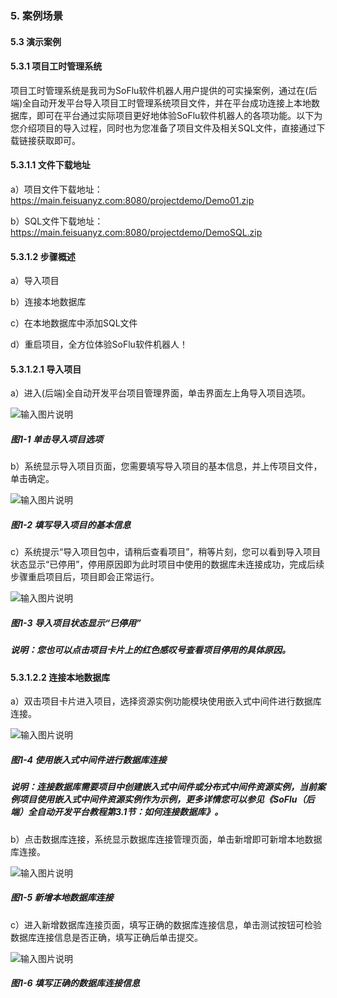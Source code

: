 ### 5. 案例场景

#### 5.3 演示案例

#### 5.3.1 项目工时管理系统

项目工时管理系统是我司为SoFlu软件机器人用户提供的可实操案例，通过在(后端)全自动开发平台导入项目工时管理系统项目文件，并在平台成功连接上本地数据库，即可在平台通过实际项目更好地体验SoFlu软件机器人的各项功能。以下为您介绍项目的导入过程，同时也为您准备了项目文件及相关SQL文件，直接通过下载链接获取即可。

#### 5.3.1.1 文件下载地址

a）项目文件下载地址：https://main.feisuanyz.com:8080/projectdemo/Demo01.zip

b）SQL文件下载地址：https://main.feisuanyz.com:8080/projectdemo/DemoSQL.zip

#### 5.3.1.2 步骤概述

a）导入项目

b）连接本地数据库

c）在本地数据库中添加SQL文件

d）重启项目，全方位体验SoFlu软件机器人！

#### 5.3.1.2.1 导入项目

a）进入(后端)全自动开发平台项目管理界面，单击界面左上角导入项目选项。

![输入图片说明](../../../../images/SoFlu%EF%BC%88%E5%90%8E%E7%AB%AF%EF%BC%89%E5%BC%80%E5%8F%91%E5%B9%B3%E5%8F%B0/1.%20%E6%9C%80%E6%96%B0%E7%89%88%E6%9C%AC%20-%20%E6%9B%B4%E6%96%B0%E6%97%A5%E6%9C%9F%20-%202022.10.08/5.%20%E6%A1%88%E4%BE%8B%E5%9C%BA%E6%99%AF/3.%20%E6%BC%94%E7%A4%BA%E6%A1%88%E4%BE%8B/image.png)

##### 图1-1 单击导入项目选项

b）系统显示导入项目页面，您需要填写导入项目的基本信息，并上传项目文件，单击确定。

![输入图片说明](../../../../images/SoFlu%EF%BC%88%E5%90%8E%E7%AB%AF%EF%BC%89%E5%BC%80%E5%8F%91%E5%B9%B3%E5%8F%B0/1.%20%E6%9C%80%E6%96%B0%E7%89%88%E6%9C%AC%20-%20%E6%9B%B4%E6%96%B0%E6%97%A5%E6%9C%9F%20-%202022.10.08/5.%20%E6%A1%88%E4%BE%8B%E5%9C%BA%E6%99%AF/3.%20%E6%BC%94%E7%A4%BA%E6%A1%88%E4%BE%8B/1-2.png)

##### 图1-2 填写导入项目的基本信息

c）系统提示“导入项目包中，请稍后查看项目”，稍等片刻，您可以看到导入项目状态显示“已停用”，停用原因即为此时项目中使用的数据库未连接成功，完成后续步骤重启项目后，项目即会正常运行。

![输入图片说明](../../../../images/SoFlu%EF%BC%88%E5%90%8E%E7%AB%AF%EF%BC%89%E5%BC%80%E5%8F%91%E5%B9%B3%E5%8F%B0/1.%20%E6%9C%80%E6%96%B0%E7%89%88%E6%9C%AC%20-%20%E6%9B%B4%E6%96%B0%E6%97%A5%E6%9C%9F%20-%202022.10.08/5.%20%E6%A1%88%E4%BE%8B%E5%9C%BA%E6%99%AF/3.%20%E6%BC%94%E7%A4%BA%E6%A1%88%E4%BE%8B/1-3.png)

##### 图1-3 导入项目状态显示“已停用”

##### 说明：您也可以点击项目卡片上的红色感叹号查看项目停用的具体原因。

#### 5.3.1.2.2 连接本地数据库

a）双击项目卡片进入项目，选择资源实例功能模块使用嵌入式中间件进行数据库连接。

![输入图片说明](../../../../images/SoFlu%EF%BC%88%E5%90%8E%E7%AB%AF%EF%BC%89%E5%BC%80%E5%8F%91%E5%B9%B3%E5%8F%B0/1.%20%E6%9C%80%E6%96%B0%E7%89%88%E6%9C%AC%20-%20%E6%9B%B4%E6%96%B0%E6%97%A5%E6%9C%9F%20-%202022.10.08/5.%20%E6%A1%88%E4%BE%8B%E5%9C%BA%E6%99%AF/3.%20%E6%BC%94%E7%A4%BA%E6%A1%88%E4%BE%8B/1-4.png)

##### 图1-4 使用嵌入式中间件进行数据库连接

##### 说明：连接数据库需要项目中创建嵌入式中间件或分布式中间件资源实例，当前案例项目使用嵌入式中间件资源实例作为示例，更多详情您可以参见《SoFlu（后端）全自动开发平台教程第3.1节：如何连接数据库》。

b）点击数据库连接，系统显示数据库连接管理页面，单击新增即可新增本地数据库连接。

![输入图片说明](../../../../images/SoFlu%EF%BC%88%E5%90%8E%E7%AB%AF%EF%BC%89%E5%BC%80%E5%8F%91%E5%B9%B3%E5%8F%B0/1.%20%E6%9C%80%E6%96%B0%E7%89%88%E6%9C%AC%20-%20%E6%9B%B4%E6%96%B0%E6%97%A5%E6%9C%9F%20-%202022.10.08/5.%20%E6%A1%88%E4%BE%8B%E5%9C%BA%E6%99%AF/3.%20%E6%BC%94%E7%A4%BA%E6%A1%88%E4%BE%8B/1-5.png)

##### 图1-5 新增本地数据库连接

c）进入新增数据库连接页面，填写正确的数据库连接信息，单击测试按钮可检验数据库连接信息是否正确，填写正确后单击提交。

![输入图片说明](../../../../images/SoFlu%EF%BC%88%E5%90%8E%E7%AB%AF%EF%BC%89%E5%BC%80%E5%8F%91%E5%B9%B3%E5%8F%B0/1.%20%E6%9C%80%E6%96%B0%E7%89%88%E6%9C%AC%20-%20%E6%9B%B4%E6%96%B0%E6%97%A5%E6%9C%9F%20-%202022.10.08/5.%20%E6%A1%88%E4%BE%8B%E5%9C%BA%E6%99%AF/3.%20%E6%BC%94%E7%A4%BA%E6%A1%88%E4%BE%8B/1-6.png)

##### 图1-6 填写正确的数据库连接信息
